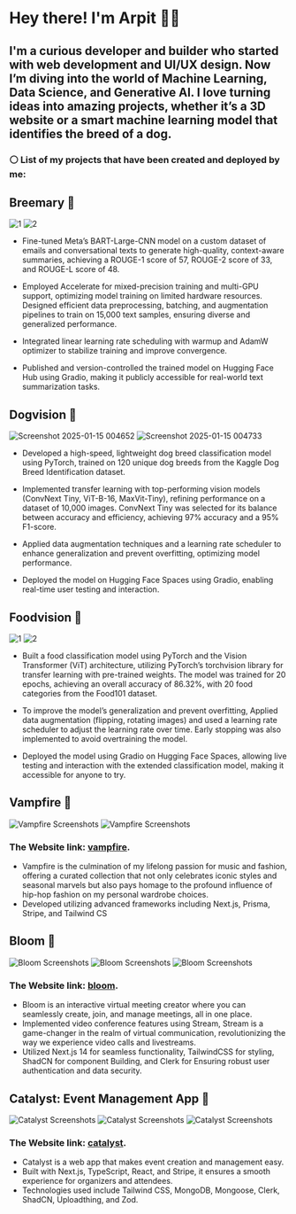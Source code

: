 #  Hey there! I'm Arpit 🐱‍🚀

## I'm a curious developer and builder who started with web development and UI/UX design. Now I’m diving into the world of Machine Learning, Data Science, and Generative AI. I love turning ideas into amazing projects, whether it’s a 3D website or a smart machine learning model that identifies the breed of a dog.


### ⚪ List of my projects that have been created and deployed by me:

## Breemary 🐝

![1](https://github.com/user-attachments/assets/2051aa7c-7a5a-41fe-9003-8f3f0041b542)
![2](https://github.com/user-attachments/assets/b92f293c-500f-490d-a459-2640656a9202)


- Fine-tuned Meta’s BART-Large-CNN model on a custom dataset of emails and conversational texts to generate high-quality, context-aware summaries, achieving a ROUGE-1 score of 57, ROUGE-2 score of 33, and ROUGE-L score of 48.

- Employed Accelerate for mixed-precision training and multi-GPU support, optimizing model training on limited hardware resources. Designed efficient data preprocessing, batching, and augmentation pipelines to train on 15,000 text samples, ensuring diverse and generalized performance.

- Integrated linear learning rate scheduling with warmup and AdamW optimizer to stabilize training and improve convergence.

- Published and version-controlled the trained model on Hugging Face Hub using Gradio, making it publicly accessible for real-world text summarization tasks.

## Dogvision 🐶

![Screenshot 2025-01-15 004652](https://github.com/user-attachments/assets/36f7c4bb-7b19-4b2a-a520-594ae36d2a13)
![Screenshot 2025-01-15 004733](https://github.com/user-attachments/assets/3c32e457-740d-4fba-9bfe-bffcdb10cb24)

- Developed a high-speed, lightweight dog breed classification model using PyTorch, trained on 120 unique dog breeds from the Kaggle Dog Breed Identification dataset.

- Implemented transfer learning with top-performing vision models (ConvNext Tiny, ViT-B-16, MaxVit-Tiny), refining performance on a dataset of 10,000 images. ConvNext Tiny was selected for its balance between accuracy and efficiency, achieving 97% accuracy and a 95% F1-score.

- Applied data augmentation techniques and a learning rate scheduler to enhance generalization and prevent overfitting, optimizing model performance.

- Deployed the model on Hugging Face Spaces using Gradio, enabling real-time user testing and interaction.

## Foodvision 🍔

![1](https://github.com/user-attachments/assets/7821c706-c643-4b81-8a5d-ad4fc8080d8d)
![2](https://github.com/user-attachments/assets/6837c83b-ce59-4ac7-a5ee-5984ff0e3599)

- Built a food classification model using PyTorch and the Vision Transformer (ViT) architecture, utilizing PyTorch’s torchvision library for transfer learning with pre-trained weights. The model was trained for 20 epochs, achieving an overall accuracy of 86.32%, with 20 food categories from the Food101 dataset.

- To improve the model’s generalization and prevent overfitting, Applied data augmentation (flipping, rotating images) and used a learning rate scheduler to adjust the learning rate over time. Early stopping was also implemented to avoid overtraining the model.

- Deployed the model using Gradio on Hugging Face Spaces, allowing live testing and interaction with the extended classification model, making it accessible for anyone to try.

## Vampfire 👠

![Vampfire Screenshots](https://drive.google.com/uc?id=1NQV2eiGmadG8QHO1LOEn9IE6w3TSDKAf)
![Vampfire Screenshots](https://drive.google.com/uc?id=1BmmhKV2z93p5NWLkOi2KnugcgldnlHCs)
  
### The Website link: [vampfire](https://vampfire.vercel.app/).
  
- Vampfire is the culmination of my lifelong passion for music and fashion, offering a curated collection that not only celebrates iconic styles and seasonal marvels but also pays homage to the profound influence of hip-hop fashion on my personal wardrobe choices.
- Developed utilizing advanced frameworks including Next.js, Prisma, Stripe, and Tailwind CS

## Bloom 🌸

![Bloom Screenshots](https://drive.google.com/uc?id=1cLOFE876dt857eEPVhCuU3TYa37GQ_5i)
![Bloom Screenshots](https://drive.google.com/uc?id=1sdi2pgU0Lyv55_xZ6CsZ1fm2CyUcu6aV)
![Bloom Screenshots](https://drive.google.com/uc?id=1oxDIPGOimQ_ut0GvvbtxfVvxAB0pF6xS)
  
### The Website link: [bloom](https://bloom-meetings.vercel.app/).
    
- Bloom is an interactive virtual meeting creator where you can seamlessly create, join, and manage meetings, all in one place.  
- Implemented video conference features using Stream, Stream is a game-changer in the realm of virtual communication, revolutionizing the way we experience video calls and livestreams.
- Utilized Next.js 14 for seamless functionality, TailwindCSS for styling, ShadCN for component Building, and Clerk for Ensuring robust user authentication and data security.

## Catalyst: Event Management App 🍋

![Catalyst Screenshots](https://drive.google.com/uc?id=1z9DDAytWZoMH4mUdShWxoUZ68Tt3-8x2)
![Catalyst Screenshots](https://drive.google.com/uc?id=1rQN1ttucyQl3j1hW37vEJm2z4DzfGb1X)
![Catalyst Screenshots](https://drive.google.com/uc?id=1cAflc9k0loyPCFhuioJevrYr0_Bw0CzG)
  
### The Website link: [catalyst](thecatalyst.vercel.app/).

- Catalyst is a web app that makes event creation and management easy. 
- Built with Next.js, TypeScript, React, and Stripe, it ensures a smooth experience for organizers and attendees. 
- Technologies used include Tailwind CSS, MongoDB, Mongoose, Clerk, ShadCN, Uploadthing, and Zod.
<!--
**magnifiques/magnifiques** is a ✨ _special_ ✨ repository because its `README.md` (this file) appears on your GitHub profile.

Here are some ideas to get you started:

- 🔭 I’m currently working on ...
- 🌱 I’m currently learning ...
- 👯 I’m looking to collaborate on ...
- 🤔 I’m looking for help with ...
- 💬 Ask me about ...
- 📫 How to reach me: ...
- 😄 Pronouns: ...
- ⚡ Fun fact: ...
-->

